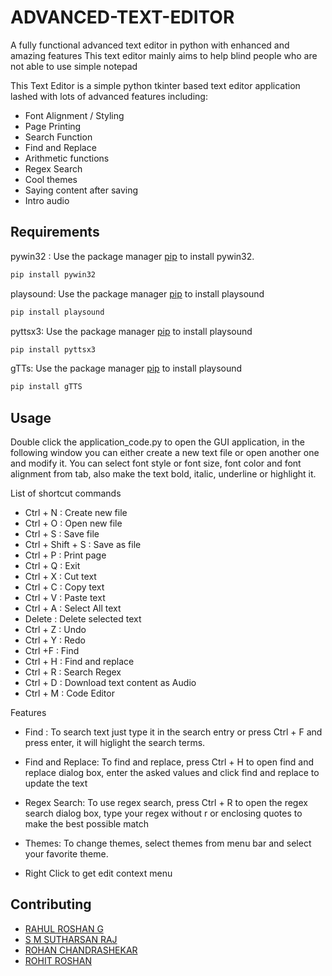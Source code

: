# ADVANCED-TEXT-EDITOR
A fully functional advanced text editor in python with enhanced and amazing features
This text editor mainly aims to help blind people who are not able to use simple notepad

This Text Editor is a simple python tkinter based text editor application lashed with lots of advanced features including:
* Font Alignment / Styling
* Page Printing
* Search Function
* Find and Replace
* Arithmetic functions
* Regex Search
* Cool themes
* Saying content after saving
* Intro audio 

## Requirements

pywin32 : Use the package manager [pip](https://pip.pypa.io/en/stable/) to install pywin32.

```bash
pip install pywin32
```

playsound: Use the package manager [pip](https://pypi.org/project/playsound/) to install playsound

```bash
pip install playsound
```
pyttsx3: Use the package manager [pip](https://pypi.org/project/pyttsx3/) to install playsound

```bash
pip install pyttsx3
```

gTTs: Use the package manager [pip](https://pypi.org/project/gTTS/) to install playsound

```bash
pip install gTTS
```

## Usage

Double click the application_code.py to open the GUI application, in the following window you can either create a new text file or open another one and modify it. You can select font style or font size, font color and font alignment from tab, also make the text bold, italic, underline or highlight it.  

List of shortcut commands
* Ctrl + N                      : Create new file
* Ctrl + O                      : Open new file
* Ctrl + S                      : Save file
* Ctrl + Shift + S              : Save as file
* Ctrl + P                      : Print page
* Ctrl + Q                      : Exit
* Ctrl + X                      : Cut text
* Ctrl + C                      : Copy text
* Ctrl + V                      : Paste text
* Ctrl + A                      : Select All text
* Delete                        : Delete selected text
* Ctrl + Z                      : Undo
* Ctrl + Y                      : Redo
* Ctrl +F                       : Find
* Ctrl + H                      : Find and replace
* Ctrl + R                      : Search Regex
* Ctrl + D                      : Download text content as Audio
* Ctrl + M                      : Code Editor


Features

* Find : 
    To search text just type it in the search entry or press Ctrl + F and press enter, it will higlight the search terms.
* Find and Replace:
    To find and replace, press Ctrl + H to open find and replace dialog box, enter the asked values and click find and replace to update the text
* Regex Search:
    To use regex search, press Ctrl + R to open the regex search dialog box, type your regex without r or enclosing quotes to make the best possible match
* Themes:
	To change themes, select themes from menu bar and select your favorite theme.

* Right Click to get edit context menu

## Contributing
* [RAHUL ROSHAN G](https://github.com/RAHUL-ROSHAN-G)
* [S M SUTHARSAN RAJ](https://github.com/smsraj2001)
* [ROHAN CHANDRASHEKAR](https://github.com/rohan-chandrashekar)
* [ROHIT ROSHAN](https://github.com/ROHIT-ROSHAN)
